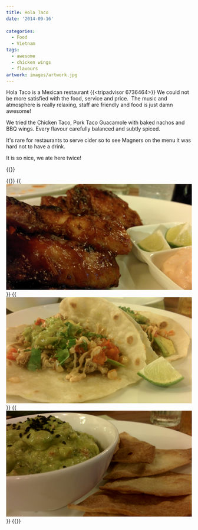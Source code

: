 ```yaml
---
title: Hola Taco
date: '2014-09-16'

categories:
  - Food
  - Vietnam
tags:
  - awesome
  - chicken wings
  - flavours
artwork: images/artwork.jpg
---
```


Hola Taco is a Mexican restaurant {{<tripadvisor 6736464>}} We could not be more satisfied with the food, service and price.  The music and atmosphere is really relaxing, staff are friendly and food is just damn awesome!

We tried the Chicken Taco, Pork Taco Guacamole with baked nachos and BBQ wings. Every flavour carefully balanced and subtly spiced.

It's rare for restaurants to serve cider so to see Magners on the menu it was hard not to have a drink.

It is so nice, we ate here twice!

{{<place ChIJX6pmRn8OQjEReHSbhA8V9hA>}}


{{<gallery>}}
  {{<img src="images/Picture.jpeg" title="Best Chicken Wings Ever!">}}
  {{<img src="images/Picture1.jpeg" title="Totally awesome Chicken Taco.">}}
  {{<img src="images/Picture3.jpeg" title="Guacamole and baked nachos">}}
{{</gallery>}}
